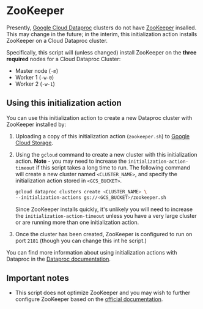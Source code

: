 # ZooKeeper 

Presently, [Google Cloud Dataproc](https://cloud.google.com) clusters do not have [ZooKeeper](http://zookeeper.apache.org) insalled. This may change in the future; in the interim, this initialization action installs ZooKeeper on a Cloud Dataproc cluster.

Specifically, this script will (unless changed) install ZooKeeper on the **three required** nodes for a Cloud Dataproc Cluster:

* Master node (`-m`)
* Worker 1 (`-w-0`)
* Worker 2 (`-w-1`)

## Using this initialization action
You can use this initialization action to create a new Dataproc cluster with ZooKeeper installed by:

1. Uploading a copy of this initialization action (`zookeeper.sh`) to [Google Cloud Storage](https://cloud.google.com/storage).
1. Using the `gcloud` command to create a new cluster with this initialization action. **Note** - you may need to increase the `initialization-action-timeout` if this script takes a long time to run. The following command will create a new cluster named `<CLUSTER_NAME>`, and specify the initialization action stored in `<GCS_BUCKET>`.
   
    ```bash
    gcloud dataproc clusters create <CLUSTER_NAME> \
    --initialization-actions gs://<GCS_BUCKET>/zookeeper.sh
    ```
    Since ZooKeeper installs quickly, it's unlikely you will need to increase the `initialization-action-timeout` unless you have a very large cluster or are running more than one initialization action.
1. Once the cluster has been created, ZooKeeper is configured to run on port `2181` (though you can change this int he script.)

You can find more information about using initialization actions with Dataproc in the [Dataproc documentation](https://cloud.google.com/dataproc/init-actions).

## Important notes
* This script does not optimize ZooKeeper and you may wish to further configure ZooKeeper based on the [official documentation](https://zookeeper.apache.org/doc/trunk/).
